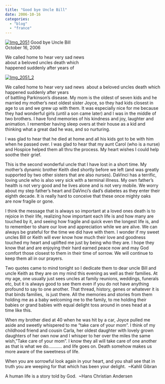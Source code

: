 ```yaml
---
title: "Good bye Uncle Bill"
date: 2006-10-16
categories: 
  - "blog"
  - "france"
---
```


 [![Img_2051](http://soultravelers3new.local/images/2008/04/26/img_2051.png "Img_2051")](https://pub-ac94b3f306b24c0dba4238943c97f2e1.r2.dev/photos/uncategorized/2008/04/26/img_2051.png) Good bye Uncle Bill  
October 16, 2006

We called home to hear very sad news   
about a beloved uncles death which  
happened suddenly after years of

<!--more-->

[![Img_2051_2](http://soultravelers3new.local/images/2008/04/26/img_2051_2.png "Img_2051_2")](https://pub-ac94b3f306b24c0dba4238943c97f2e1.r2.dev/photos/uncategorized/2008/04/26/img_2051_2.png)

  
We called home to hear very sad news  about a beloved uncles death which happened suddenly after years  
of battling Parkinson’s disease. My mom is the oldest of seven kids and he married my mother’s next oldest sister Joyce, so they had kids closest in age to us and we grew up with them. It was especially nice for me because they had wonderful girls (until a son came later) and I was in the middle of two brothers. I have fond memories of his kindness and joy, laughter and animation. I remember having sleep overs at their house as a kid and thinking what a great dad he was, and so nurturing.  
  
I was glad to hear that he died at home and all his kids got to be with him when he passed over. I was glad to hear that my aunt Carol (who is a nurse) and Hospice helped them all thru the process. My heart wishes I could help soothe their grief.  
  
This is the second wonderful uncle that I have lost in a short time. My mother’s dynamic brother Keith died shortly before we left (and was greatly supported by two other sisters that are also nurses). DaVinci has a terrific, loving uncle who is also very sick with a terminal illness. My own father’s health is not very good and he lives alone and is not very mobile. We worry about my step father’s heart and DaVinci’s dad’s diabetes as they enter their eighth decade. It is really hard to conceive that these once mighty oaks  
are now fragile or gone.  
  
I think the message that is always so important at a loved ones death is to rejoice in their life, realizing how important each life is and how many are touched by it, and seeing how fragile and quick even the longest life is, and to remember to share our love and appreciation while we are alive. We can always be grateful for the time we did have with them. I wonder if my sweet uncles Bill or Keith will ever know how much their love and goodness touched my heart and uplifted me just by being who they are. I hope they know that and are enjoying their hard earned peace now and may God comfort those closest to them in their time of sorrow. We will continue to keep them all in our prayers.  
  
Two quotes came to mind tonight so I dedicate them to dear uncle Bill and uncle Keith as they are on my mind this evening as well as their families. At my age, one usually just sees uncles at family reunions, weddings, funerals etc, but it is always good to see them even if you do not have anything profound to say to one another. That thread, history, genes or whatever it is that binds families,  is just there. All the memories and stories from them holding me as a baby welcoming me to the family, to me holding their babies or grand babies with equal delight toss around in ones head at a time like this.  
  
When my brother died at 40 when he was hit by a car, Joyce pulled me aside and sweetly whispered to me “take care of your mom”. I think of my childhood friend and cousin Carla, her oldest daughter with lovely grown daughters of her own now and I whisper to her over the miles the same wish,”Take care of your mom”. I know they all will take care of one another as that is what we do........... and life goes on. Death somehow makes us more aware of the sweetness of life.  
  
When you are sorrowful look again in your heart, and you shall see that in truth you are weeping for that which has been your delight.  ~Kahlil Gibran  
  
A human life is a story told by God.  ~Hans Christian Andersen
